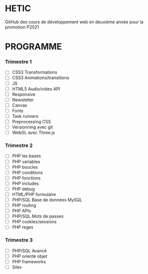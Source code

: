 # HETIC

GitHub des cours de développement web en deuxième année pour la promotion P2021

# PROGRAMME

### Trimestre 1

- [ ] CSS3 Transformations
- [ ] CSS3 Animations/transitions
- [ ] JS
- [ ] HTML5 Audio/video API
- [ ] Responsive
- [ ] Newsletter
- [ ] Canvas
- [ ] Fonts
- [ ] Task runners
- [ ] Preprocessing CSS
- [ ] Versionning avec git
- [ ] WebGL avec Three.js

### Trimestre 2

- [ ] PHP les bases
- [ ] PHP variables
- [ ] PHP boucles
- [ ] PHP conditions
- [ ] PHP fonctions
- [ ] PHP includes
- [ ] PHP debug
- [ ] HTML/PHP formulaire
- [ ] PHP/SQL Base de données MySQL
- [ ] PHP routing
- [ ] PHP APIs
- [ ] PHP/SQL Mots de passes
- [ ] PHP cookies/sessions
- [ ] PHP regex

### Trimestre 3

- [ ] PHP/SQL Avancé
- [ ] PHP orienté objet
- [ ] PHP frameworks
- [ ] Silex
